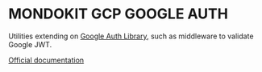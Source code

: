 # MONDOKIT GCP GOOGLE AUTH

Utilities extending on [Google Auth Library](https://github.com/googleapis/google-auth-library-nodejs#readme), such as middleware to validate Google JWT.

[Official documentation](https://mondo-mob.github.io/gae-js-docs/packages/gae-js-google-auth.html)
